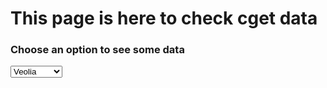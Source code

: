 <html>
<head>
<meta charset="utf-8"/>
<script src="script.js"></script>
<link rel="stylesheet" href="style.css" />
	<title>CGET data page</title>
</head>
<body>
	<h1>This page is here to check cget data</h1>
	<h3>Choose an option to see some data</h3>
	<select onchange="init(this.options[this.selectedIndex].value);">
		<option value="veolia">Veolia</option>
		<option value="solidarum">Solidarum</option>
		<option value="vinci">Vinci</option>
		<option value="carasso">Carasso</option>
		<option value="apriles">Apriles</option>
	</select>
	<div id="data"></div>
</body>
</html>